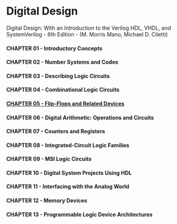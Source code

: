 # Digital Design

Digital Design: With an Introduction to the Verilog HDL, VHDL, and SystemVerilog - 6th Edition - (M. Morris Mano, Michael D. Ciletti)

#### CHAPTER 01 - Introductory Concepts
#### CHAPTER 02 - Number Systems and Codes
#### CHAPTER 03 - Describing Logic Circuits
#### CHAPTER 04 - Combinational Logic Circuits
#### [CHAPTER 05 - Flip-Flops and Related Devices](https://github.com/truong92cdv/Digital-Systems/tree/main/Chapter%205%20-%20FlipFlops%20and%20Related%20Devices)
#### CHAPTER 06 - Digital Arithmetic: Operations and Circuits
#### CHAPTER 07 - Counters and Registers
#### CHAPTER 08 - Integrated-Circuit Logic Families
#### CHAPTER 09 - MSI Logic Circuits
#### CHAPTER 10 - Digital System Projects Using HDL
#### CHAPTER 11 - Interfacing with the Analog World
#### CHAPTER 12 - Memory Devices
#### CHAPTER 13 - Programmable Logic Device Architectures
